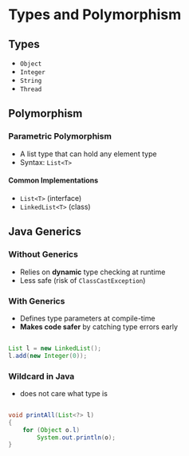 # Types and Polymorphism

## Types
- `Object`  
- `Integer`  
- `String`  
- `Thread`

## Polymorphism

### Parametric Polymorphism
- A list type that can hold any element type  
- Syntax: `List<T>`

#### Common Implementations
- `List<T>` (interface)  
- `LinkedList<T>` (class)  

## Java Generics

### Without Generics
- Relies on **dynamic** type checking at runtime  
- Less safe (risk of `ClassCastException`)

### With Generics
- Defines type parameters at compile-time  
- **Makes code safer** by catching type errors early  

```Java

List l = new LinkedList();
l.add(new Integer(0));

```

### Wildcard in Java
- does not care what type is
```Java

void printAll(List<?> l)
{
    for (Object o.l)
        System.out.println(o);
}

```